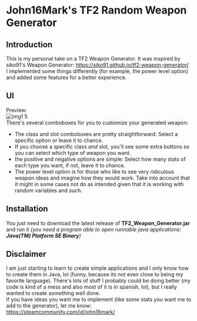 # John16Mark's TF2 Random Weapon Generator
## Introduction
This is my personal take on a TF2 Weapon Generator. It was inspired by siko91's Weapon Generator:
https://siko91.github.io/tf2-weapon-generator/
I implemented some things differently (for example, the power level option) and added some features for a better experience.
## UI
Preview: <br>
![img1 5](https://github.com/John16Mark/TF2-Random-Weapon-Generator/assets/92175973/e8f28e52-54a0-41dc-a977-6e1be13bb9af)
<br>
There's several comboboxes for you to customize your generated weapon:
- The class and slot comboboxes are pretty straightforward: Select a specific option or leave it to chance.
- If you choose a specific class _and_ slot, you'll see some extra buttons so you can select which type of weapon you want.
- the positive and negative options are simple: Select how many stats of each type you want, if not, leave it to chance.
- The power level option is for those who like to see very ridiculous weapon ideas and imagine how they would work. Take into account that it might in some cases not do as intended given that it is working with random variables and such.
## Installation
You just need to download the latest release of **TF2_Weapon_Generator.jar** and run it
_(you need a program able to open runnable java applications:_ **_Java(TM) Platform SE Binary_**_)_
## Disclaimer
I am just starting to learn to create simple applications and I only know how to create them in Java, lol (funny, because its not even close to being my favorite language). There's lots of stuff I probably could be doing better (my code is kind of a mess and also most of it is in spanish, lol), but I really wanted to create something well done.
<br>
If you have ideas you want me to implement (like some stats you want me to add to the generator), let me know:
https://steamcommunity.com/id/john16mark/
